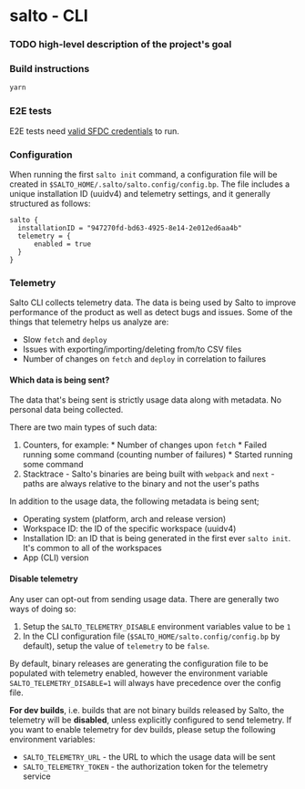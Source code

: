 # salto - CLI

### TODO high-level description of the project's goal

### Build instructions

```bash
yarn
```

### E2E tests

E2E tests need [valid SFDC credentials](../salesforce-adapter/README.md#E2E-tests) to run.

### Configuration

When running the first `salto init` command, a configuration file will be created in `$SALTO_HOME/.salto/salto.config/config.bp`.
The file includes a unique installation ID (uuidv4) and telemetry settings, and it generally structured as follows:

```
salto {
  installationID = "947270fd-bd63-4925-8e14-2e012ed6aa4b"
  telemetry = {
      enabled = true
  }
}
```

### Telemetry

Salto CLI collects telemetry data. The data is being used by Salto to improve performance of the
product as well as detect bugs and issues.
Some of the things that telemetry helps us analyze are:

  * Slow `fetch` and `deploy`
  * Issues with exporting/importing/deleting from/to CSV files
  * Number of changes on `fetch` and `deploy` in correlation to failures

#### Which data is being sent?

The data that's being sent is strictly usage data along with metadata.
No personal data being collected.

There are two main types of such data:

  1. Counters, for example:
    * Number of changes upon `fetch`
    * Failed running some command (counting number of failures)
    * Started running some command
  2. Stacktrace - Salto's binaries are being built with `webpack` and `next` - paths are always relative to the binary and not the user's paths

In addition to the usage data, the following metadata is being sent;

  * Operating system (platform, arch and release version)
  * Workspace ID: the ID of the specific workspace (uuidv4)
  * Installation ID: an ID that is being generated in the first ever `salto init`. It's common to all of the workspaces
  * App (CLI) version

#### Disable telemetry

Any user can opt-out from sending usage data.
There are generally two ways of doing so:

  1. Setup the `SALTO_TELEMETRY_DISABLE` environment variables value to be `1`
  2. In the CLI configuration file (`$SALTO_HOME/salto.config/config.bp` by default), setup the value of `telemetry` to be `false`.

By default, binary releases are generating the configuration file to be populated
with telemetry enabled, however the environment variable `SALTO_TELEMETRY_DISABLE=1` will always
have precedence over the config file.

**For dev builds**, i.e. builds that are not binary builds released by Salto, the telemetry will be
**disabled**, unless explicitly configured to send telemetry.
If you want to enable telemetry for dev builds, please setup the following environment variables:

  * `SALTO_TELEMETRY_URL` - the URL to which the usage data will be sent
  * `SALTO_TELEMETRY_TOKEN` - the authorization token for the telemetry service
